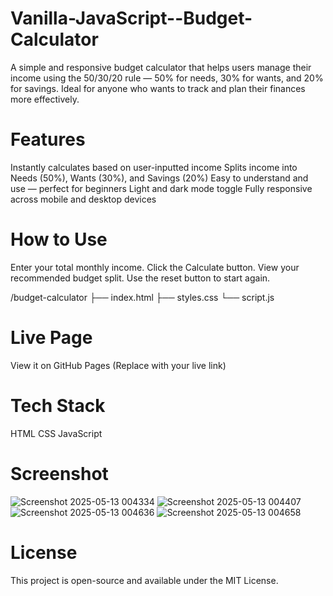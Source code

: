 # Vanilla-JavaScript--Budget-Calculator
A simple and responsive budget calculator that helps users manage their income using the 50/30/20 rule — 50% for needs, 30% for wants, and 20% for savings. Ideal for anyone who wants to track and plan their finances more effectively.

 # Features
 Instantly calculates based on user-inputted income
 Splits income into Needs (50%), Wants (30%), and Savings (20%)
 Easy to understand and use — perfect for beginners
 Light and dark mode toggle
 Fully responsive across mobile and desktop devices

# How to Use
Enter your total monthly income.
Click the Calculate button.
View your recommended budget split.
Use the reset button to start again.

/budget-calculator
├── index.html
├── styles.css
└── script.js

# Live Page
View it on GitHub Pages (Replace with your live link)

# Tech Stack
HTML
CSS
JavaScript

# Screenshot
![Screenshot 2025-05-13 004334](https://github.com/user-attachments/assets/f8f4f700-b30a-4f38-acce-3638eac3c0c3)
![Screenshot 2025-05-13 004407](https://github.com/user-attachments/assets/69b3321e-8a2a-4456-97fd-c3b5da8e2e03)
![Screenshot 2025-05-13 004636](https://github.com/user-attachments/assets/ce806eda-bbd5-450e-af47-c8dcb708fc0c)
![Screenshot 2025-05-13 004658](https://github.com/user-attachments/assets/564c839c-2d66-4084-ba39-24c10d6d983f)

# License
This project is open-source and available under the MIT License.
